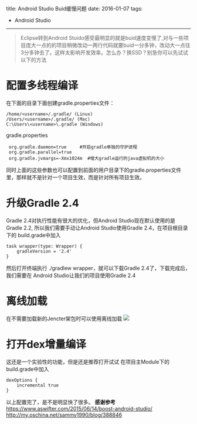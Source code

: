 title: Android Studio Buid缓慢问题
date: 2016-01-07
tags:
- Android Studio
---
> Eclipse转到Android Stuido感受最明显的就是buid速度变慢了,对与一些项目庞大一点的的项目稍微改动一两行代码就要buid一分多钟，改动大一点往3分多钟去了。这样太影响开发效率。怎么办？换SSD？别急你可以先试试以下的方法

 # 配置多线程编译
 
 在下面的目录下面创建gradle.properties文件：
 
```
/home/<username>/.gradle/ (Linux)
/Users/<username>/.gradle/ (Mac)
C:\Users\<username>\.gradle (Windows)
```
gradle.properties
 
```
 org.gradle.daemon=true		#开启gradle单独的守护进程
 org.gradle.parallel=true
 org.gradle.jvmargs=-Xmx1024m  #增大gradle运行的java虚拟机的大小
```
 同时上面的这些参数也可以配置到前面的用户目录下的gradle.properties文件里，那样就不是针对一个项目生效，而是针对所有项目生效。


 # 升级Gradle 2.4

Gradle 2.4对执行性能有很大的优化，但Android Studio现在默认使用的是Gradle 2.2,
所以我们需要手动让Android Studio使用Gradle 2.4，在项目根目录下的 build.grade中加入

```
task wrapper(type: Wrapper) {
    gradleVersion = '2.4'
}
```
然后打开终端执行 ./gradlew wrapper，就可以下载Gradle 2.4了，下载完成后，我们需要在
Android Studio让我们的项目使用Gradle 2.4

 # 离线加载
 在不需要加载新的Jencter架包时可以使用离线加载
 ![](http://isming.qiniudn.com/as_gradle_offline.png)
 
 # 打开dex增量编译
这还是一个实验性的功能，但是还是推荐打开试试
在项目主Module下的build.grade中加入
```
dexOptions {
    incremental true
}
```

以上配置完了，是不是明显快了很多。
**感谢参考**
https://www.aswifter.com/2015/06/14/boost-android-studio/
http://my.oschina.net/sammy1990/blog/388846

